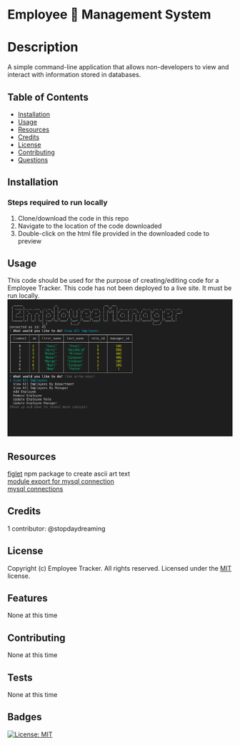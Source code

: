 # Employee 🥸 Management System

# Description
A simple command-line application that allows non-developers to view and interact with information stored in databases.

## Table of Contents
* [Installation](#installation)
* [Usage](#usage)
* [Resources](#resources)
* [Credits](#credits)
* [License](#license)
* [Contributing](#contributing)
* [Questions](#questions)

## Installation
### Steps required to run locally
1. Clone/download the code in this repo
2. Navigate to the location of the code downloaded
3. Double-click on the html file provided in the downloaded code to preview 

## Usage 
This code should be used for the purpose of creating/editing code for a Employee Tracker. This code has not been deployed to a live site. It must be run locally.  
![Employee Tracker](./assets/screenshot.png)  

## Resources
[figlet](https://www.npmjs.com/package/figlet) npm package to create ascii art text    
[module export for mysql connection](https://stackoverflow.com/questions/34788750/module-export-for-mysql-connection)  
[mysql connections](https://www.mysqltutorial.org/mysql-nodejs/connect/)  

## Credits
1 contributor: @stopdaydreaming  

## License
Copyright (c) Employee Tracker. All rights reserved.
Licensed under the [MIT](LICENSE) license.

## Features
None at this time

## Contributing
None at this time

## Tests
None at this time  

## Badges
[![License: MIT](https://img.shields.io/badge/License-MIT-yellow.svg)](https://opensource.org/licenses/MIT)